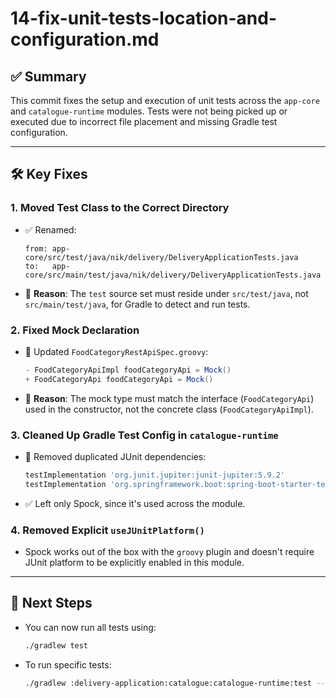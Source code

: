 # 14-fix-unit-tests-location-and-configuration.md

## ✅ Summary

This commit fixes the setup and execution of unit tests across the `app-core` and `catalogue-runtime` modules. Tests were not being picked up or executed due to incorrect file placement and missing Gradle test configuration.

---

## 🛠️ Key Fixes

### 1. Moved Test Class to the Correct Directory

- ✅ Renamed:
  ```
  from: app-core/src/test/java/nik/delivery/DeliveryApplicationTests.java
  to:   app-core/src/main/test/java/nik/delivery/DeliveryApplicationTests.java
  ```

- 📌 **Reason**: The `test` source set must reside under `src/test/java`, not `src/main/test/java`, for Gradle to detect and run tests.

### 2. Fixed Mock Declaration

- 🔁 Updated `FoodCategoryRestApiSpec.groovy`:
  ```groovy
  - FoodCategoryApiImpl foodCategoryApi = Mock()
  + FoodCategoryApi foodCategoryApi = Mock()
  ```

- 📌 **Reason**: The mock type must match the interface (`FoodCategoryApi`) used in the constructor, not the concrete class (`FoodCategoryApiImpl`).

### 3. Cleaned Up Gradle Test Config in `catalogue-runtime`

- 🧹 Removed duplicated JUnit dependencies:
  ```groovy
  testImplementation 'org.junit.jupiter:junit-jupiter:5.9.2'
  testImplementation 'org.springframework.boot:spring-boot-starter-test'
  ```

- ✅ Left only Spock, since it's used across the module.

### 4. Removed Explicit `useJUnitPlatform()`

- Spock works out of the box with the `groovy` plugin and doesn't require JUnit platform to be explicitly enabled in this module.

---

## 🧪 Next Steps

- You can now run all tests using:
  ```bash
  ./gradlew test
  ```

- To run specific tests:
  ```bash
  ./gradlew :delivery-application:catalogue:catalogue-runtime:test --tests '*FoodCategoryRestApiSpec'
  ```
